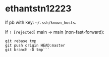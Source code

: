 # ethantstn12223

If pb with key: `~/.ssh/known_hosts`.

If `! [rejected]` main -> main (non-fast-forward): <br>
```git fetch origin master:tmp <br>
git rebase tmp
git push origin HEAD:master
git branch -D tmp```
